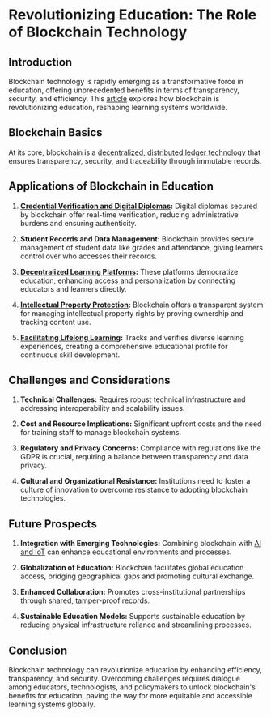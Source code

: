 # Revolutionizing Education: The Role of Blockchain Technology

## Introduction

Blockchain technology is rapidly emerging as a transformative force in education, offering unprecedented benefits in terms of transparency, security, and efficiency. This [article](https://www.edtechmagazine.com/higher/article/2021/04/how-blockchain-technology-can-benefit-higher-education) explores how blockchain is revolutionizing education, reshaping learning systems worldwide.

## Blockchain Basics

At its core, blockchain is a [decentralized, distributed ledger technology](https://www.ibm.com/topics/what-is-blockchain) that ensures transparency, security, and traceability through immutable records.

## Applications of Blockchain in Education

1. **[Credential Verification and Digital Diplomas](https://builtin.com/blockchain/blockchain-education):** Digital diplomas secured by blockchain offer real-time verification, reducing administrative burdens and ensuring authenticity.

2. **Student Records and Data Management:** Blockchain provides secure management of student data like grades and attendance, giving learners control over who accesses their records.

3. **[Decentralized Learning Platforms](https://hackernoon.com/5-ways-blockchain-will-revolutionize-education-470bd7472f32):** These platforms democratize education, enhancing access and personalization by connecting educators and learners directly.

4. **[Intellectual Property Protection](https://www.bbvaopenmind.com/en/technology/blockchain/blockchain-and-intellectual-property/):** Blockchain offers a transparent system for managing intellectual property rights by proving ownership and tracking content use.

5. **[Facilitating Lifelong Learning](https://elearningindustry.com/use-cases-of-blockchain-in-education-lifelong-learning):** Tracks and verifies diverse learning experiences, creating a comprehensive educational profile for continuous skill development.

## Challenges and Considerations

1. **Technical Challenges:** Requires robust technical infrastructure and addressing interoperability and scalability issues.

2. **Cost and Resource Implications:** Significant upfront costs and the need for training staff to manage blockchain systems.

3. **Regulatory and Privacy Concerns:** Compliance with regulations like the GDPR is crucial, requiring a balance between transparency and data privacy.

4. **Cultural and Organizational Resistance:** Institutions need to foster a culture of innovation to overcome resistance to adopting blockchain technologies.

## Future Prospects

1. **Integration with Emerging Technologies:** Combining blockchain with [AI and IoT](https://www.forbes.com/sites/danielnewman/2021/02/01/the-top-20-ai-iot-and-blockchain-predictions-for-2021/) can enhance educational environments and processes.

2. **Globalization of Education:** Blockchain facilitates global education access, bridging geographical gaps and promoting cultural exchange.

3. **Enhanced Collaboration:** Promotes cross-institutional partnerships through shared, tamper-proof records.

4. **Sustainable Education Models:** Supports sustainable education by reducing physical infrastructure reliance and streamlining processes.

## Conclusion

Blockchain technology can revolutionize education by enhancing efficiency, transparency, and security. Overcoming challenges requires dialogue among educators, technologists, and policymakers to unlock blockchain's benefits for education, paving the way for more equitable and accessible learning systems globally.
